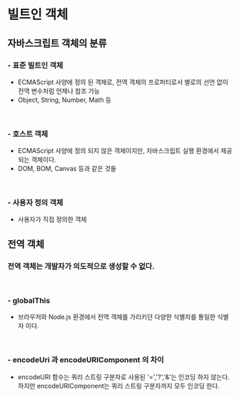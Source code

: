 # 빌트인 객체

## 자바스크립트 객체의 분류
### - 표준 빌트인 객체
- ECMAScript 사양에 정의 된 객체로, 전역 객체의 프로퍼티로서 별로의 선언 없이 전역 변수처럼 언제나 참조 가능
- Object, String, Number, Math 등
<br />

### - 호스트 객체
- ECMAScript 사양에 정의 되지 않은 객체이지만, 자바스크립트 실행 환경에서 제공 되는 객체이다.
- DOM, BOM, Canvas 등과 같은 것들
<br />

### - 사용자 정의 객체
- 사용자가 직접 정의한 객체


## 전역 객체
### 전역 객체는 개발자가 의도적으로 생성할 수 없다.
<br />

### - globalThis
- 브라우저와 Node.js 환경에서 전역 객체를 가리키던 다양한 식별자를 통일한 식별자 이다.
<br />


### - encodeUri 과 encodeURIComponent 의 차이
- encodeURI 함수는 쿼리 스트링 구분자로 사용된 '=','?','&'는 인코딩 하지 않는다. 하지만 encodeURIComponent는 쿼리 스트링 구분자까지 모두 인코딩 한다.

